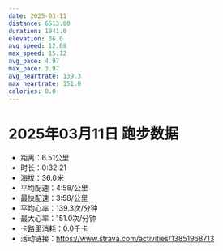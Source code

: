 ```yaml
---
date: 2025-03-11
distance: 6513.00
duration: 1941.0
elevation: 36.0
avg_speed: 12.08
max_speed: 15.12
avg_pace: 4.97
max_pace: 3.97
avg_heartrate: 139.3
max_heartrate: 151.0
calories: 0.0
---
```


# 2025年03月11日 跑步数据

- 距离：6.51公里
- 时长：0:32:21
- 海拔：36.0米
- 平均配速：4:58/公里
- 最快配速：3:58/公里
- 平均心率：139.3次/分钟
- 最大心率：151.0次/分钟
- 卡路里消耗：0.0千卡
- 活动链接：https://www.strava.com/activities/13851968713
